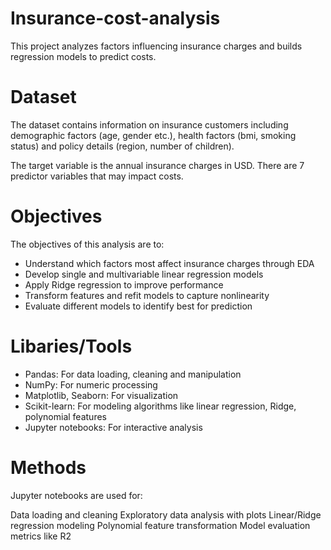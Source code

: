 # Insurance-cost-analysis

This project analyzes factors influencing insurance charges and builds regression models to predict costs.

# Dataset
The dataset contains information on insurance customers including demographic factors (age, gender etc.), health factors (bmi, smoking status) and policy details (region, number of children).

The target variable is the annual insurance charges in USD. There are 7 predictor variables that may impact costs.

# Objectives
The objectives of this analysis are to:

- Understand which factors most affect insurance charges through EDA
- Develop single and multivariable linear regression models
- Apply Ridge regression to improve performance
- Transform features and refit models to capture nonlinearity
- Evaluate different models to identify best for prediction

# Libaries/Tools
- Pandas: For data loading, cleaning and manipulation
- NumPy: For numeric processing
- Matplotlib, Seaborn: For visualization
- Scikit-learn: For modeling algorithms like linear regression, Ridge, polynomial features
- Jupyter notebooks: For interactive analysis

# Methods
Jupyter notebooks are used for:

Data loading and cleaning
Exploratory data analysis with plots
Linear/Ridge regression modeling
Polynomial feature transformation
Model evaluation metrics like R2
